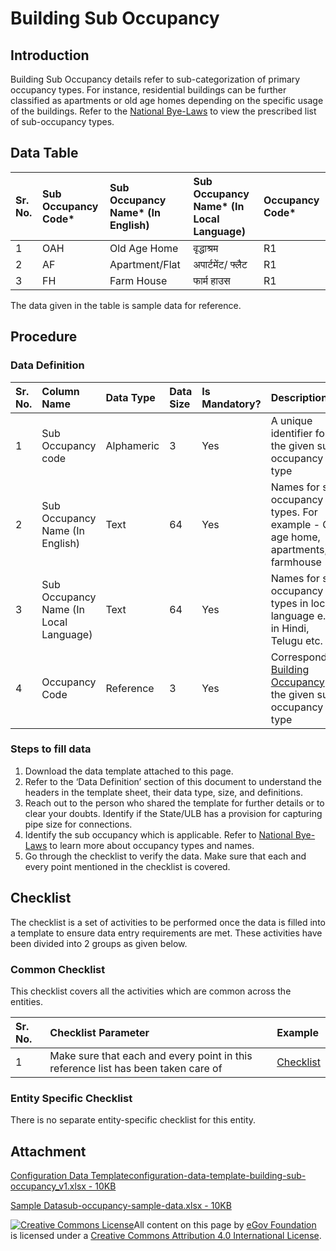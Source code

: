 # Building Sub Occupancy

## Introduction <a id="introduction"></a>

Building Sub Occupancy details refer to sub-categorization of primary occupancy types. For instance, residential buildings can be further classified as apartments or old age homes depending on the specific usage of the buildings. Refer to the [National Bye-Laws](http://mohua.gov.in/upload/uploadfiles/files/Chap-4.pdf) to view the prescribed list of sub-occupancy types.

## Data Table <a id="data-table"></a>

| Sr. No. | Sub Occupancy Code\* | Sub Occupancy Name\* \(In English\) | Sub Occupancy Name\* \(In Local Language\) | Occupancy Code\* |
| :--- | :--- | :--- | :--- | :--- |
| 1 | OAH | Old Age Home | वृद्धाश्रम | R1 |
| 2 | AF | Apartment/Flat | अपार्टमेंट/ फ्लैट | R1 |
| 3 | FH | Farm House | फार्म हाउस | R1 |

The data given in the table is sample data for reference.

## Procedure <a id="procedure"></a>

### Data Definition <a id="data-definition"></a>

| Sr. No. | Column Name | Data Type | Data Size | Is Mandatory? | Description |
| :--- | :--- | :--- | :--- | :--- | :--- |
| 1 | Sub Occupancy code | Alphameric | 3 | Yes | A unique identifier for the given sub occupancy type |
| 2 | Sub Occupancy Name \(In English\) | Text | 64 | Yes | Names for sub occupancy types. For example - Old age home, apartments, farmhouse |
| 3 | Sub Occupancy Name \(In Local Language\) | Text | 64 | Yes | Names for sub occupancy types in local language e.g. in Hindi, Telugu etc. |
| 4 | Occupancy Code | Reference | 3 | Yes | Corresponding [Building Occupancy](building-occupancy.md) for the given sub occupancy type |

### Steps to fill data <a id="steps-to-fill-data"></a>

1. Download the data template attached to this page.
2. Refer to the ‘Data Definition’ section of this document to understand the headers in the template sheet, their data type, size, and definitions.
3. Reach out to the person who shared the template for further details or to clear your doubts. Identify if the State/ULB has a provision for capturing pipe size for connections.
4. Identify the sub occupancy which is applicable. Refer to [National Bye-Laws](http://mohua.gov.in/upload/uploadfiles/files/Chap-4.pdf) to learn more about occupancy types and names.
5. Go through the checklist to verify the data. Make sure that each and every point mentioned in the checklist is covered.

## Checklist <a id="checklist"></a>

The checklist is a set of activities to be performed once the data is filled into a template to ensure data entry requirements are met. These activities have been divided into 2 groups as given below.

### Common Checklist <a id="common-checklist"></a>

This checklist covers all the activities which are common across the entities.

| Sr. No. | Checklist Parameter | Example |
| :--- | :--- | :--- |
| 1 | Make sure that each and every point in this reference list has been taken care of | ​[Checklist](https://digit-discuss.atlassian.net/wiki/spaces/DO/pages/502203140/Checklist)​ |

### Entity Specific Checklist <a id="entity-specific-checklist"></a>

There is no separate entity-specific checklist for this entity.

## Attachment <a id="attachment"></a>

[Configuration Data Templateconfiguration-data-template-building-sub-occupancy\_v1.xlsx - 10KB](https://firebasestorage.googleapis.com/v0/b/gitbook-28427.appspot.com/o/assets%2F-MERG_iQW5oN4ukgXP8K%2Fsync%2F9623c9b39bae40ecb316f8c20624b8254f5d684f.xlsx?generation=1602050610590764&alt=media)

[Sample Datasub-occupancy-sample-data.xlsx - 10KB](https://firebasestorage.googleapis.com/v0/b/gitbook-28427.appspot.com/o/assets%2F-MERG_iQW5oN4ukgXP8K%2Fsync%2F982704018bd32de71795ae018366ecdd30cb7654.xlsx?generation=1602050610842385&alt=media)



 [![Creative Commons License](https://i.creativecommons.org/l/by/4.0/80x15.png)](http://creativecommons.org/licenses/by/4.0/)All content on this page by [eGov Foundation ](https://egov.org.in/)is licensed under a [Creative Commons Attribution 4.0 International License](http://creativecommons.org/licenses/by/4.0/).[  
](https://docs.digit.org/configure-digit/configuring-master-data-templates/module-setup/obpas-data/building-occupancy)

